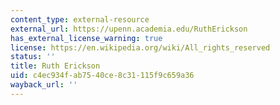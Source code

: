 ```yaml
---
content_type: external-resource
external_url: https://upenn.academia.edu/RuthErickson
has_external_license_warning: true
license: https://en.wikipedia.org/wiki/All_rights_reserved
status: ''
title: Ruth Erickson
uid: c4ec934f-ab75-40ce-8c31-115f9c659a36
wayback_url: ''
---
```

